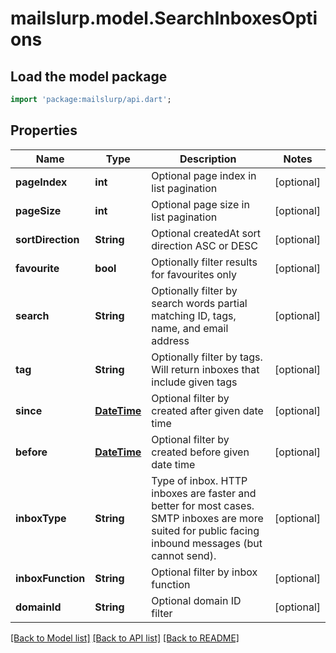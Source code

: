 # mailslurp.model.SearchInboxesOptions

## Load the model package
```dart
import 'package:mailslurp/api.dart';
```

## Properties
Name | Type | Description | Notes
------------ | ------------- | ------------- | -------------
**pageIndex** | **int** | Optional page index in list pagination | [optional] 
**pageSize** | **int** | Optional page size in list pagination | [optional] 
**sortDirection** | **String** | Optional createdAt sort direction ASC or DESC | [optional] 
**favourite** | **bool** | Optionally filter results for favourites only | [optional] 
**search** | **String** | Optionally filter by search words partial matching ID, tags, name, and email address | [optional] 
**tag** | **String** | Optionally filter by tags. Will return inboxes that include given tags | [optional] 
**since** | [**DateTime**](DateTime) | Optional filter by created after given date time | [optional] 
**before** | [**DateTime**](DateTime) | Optional filter by created before given date time | [optional] 
**inboxType** | **String** | Type of inbox. HTTP inboxes are faster and better for most cases. SMTP inboxes are more suited for public facing inbound messages (but cannot send). | [optional] 
**inboxFunction** | **String** | Optional filter by inbox function | [optional] 
**domainId** | **String** | Optional domain ID filter | [optional] 

[[Back to Model list]](../README#documentation-for-models) [[Back to API list]](../README#documentation-for-api-endpoints) [[Back to README]](../README)


